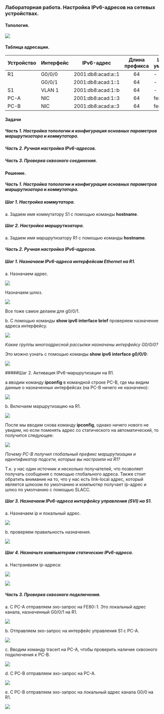 ### Лабораторная работа. Настройка IPv6-адресов на сетевых устройствах.

#### Топология.

![](https://sun9-west.userapi.com/sun9-2/s/v1/ig2/-p5TpNTRQcQKubHbOglfqsGdqELAjdZq60bTgNfs8W1he9obP99WyA-4bJqWM_88zP5LZFNEyn6uz-afmvu-L5aV.jpg?size=823x129&quality=96&type=album)

#### Таблица адресации.

| Устройство | Интерфейс |     IPv6-адрес     | Длина префикса | Шлюз по умолчанию |
|------------|-----------|:------------------:|:--------------:|-------------------|
| R1         | G0/0/0    | 2001:db8:acad:а::1 | 64             | -                 |
|            | G0/0/1    | 2001:db8:acad:1::1 | 64             | -                 |
| S1         | VLAN 1    | 2001:db8:acad:1::b | 64             | -                 |
| PC-A       | NIC       | 2001:db8:acad:1::3 | 64             | fe80::1           |
| PC-B       | NIC       | 2001:db8:acad:а::3 | 64             | fe80::1           |

#### Задачи

##### Часть 1. Настройка топологии и конфигурация основных параметров маршрутизатора и коммутатора.

##### Часть 2. Ручная настройка IPv6-адресов.

##### Часть 3. Проверка сквозного соединения.

#### Решение.

##### Часть 1. Настройка топологии и конфигурация основных параметров маршрутизатора и коммутатора.

##### Шаг 1. Настройка коммутатора.

а. Задаем имя коммутатору S1 с помощью команды **hostname**.

##### Шаг 2. Настройка маршрутизатора.

a. Задаем имя маршрутизатору R1 с помощью команды **hostname**.

##### Часть 2. Ручная настройка IPv6-адресов.

##### Шаг 1. Назначаем IPv6-адреса интерфейсам Ethernet на R1.

a. Назначаем адрес.

![](https://sun9-north.userapi.com/sun9-80/s/v1/ig2/tBTm2aHmnF_fgaQ2HfLD3cP8Zoc5LhU0p2jPVrzL_ORl373l2CLUAgzYYx-KhL7yZs5sAxUVc_bBoO7yWIHvydOE.jpg?size=636x100&quality=96&type=album)

Назначаем шлюз.

![](https://sun1.userapi.com/sun1-30/s/v1/ig2/S1YupYacyv-6rbCU-hWLHuPEdEv_aRow1N-PFjrY-kwpiWyAiVrVxuLhnsipDOvqy5XkxvN5L9CEo6HyU5wmTL7A.jpg?size=636x100&quality=96&type=album)

Все тоже самое делаем для g0/0/1.

b. С помощью команды **show ipv6 interface brief** проверяем назначение адреса интерфейсу.

![](https://sun9-west.userapi.com/sun9-70/s/v1/ig2/-iLFeuctoqZzpNsKs0C4zKmpdqu_X2nVA6rMHsXUSFaGw8Ybr9eOrqw4v2jDOPf5QDuTkFi9NARD-Hbz8ktI1pdo.jpg?size=622x149&quality=96&type=album)

_Какие группы многоадресной рассылки назначены интерфейсу G0/0/0?_

Это можно узнать с помощью команды **show ipv6 interface g0/0/0**:

![](https://sun1.userapi.com/sun1-16/s/v1/ig2/gF6g_v9TQUpl9C1FSb-ffXXugzW16j0cf7myKsGGT-T_Hhz3D-l1F0r0-HUK5NsyHnIYEPL90zxzWRAyO0h5mDMk.jpg?size=632x217&quality=96&type=album)

#####Шаг 2. Активация IPv6-маршрутизации на R1.

a.вводим команду **ipconfig** в командной строке PC-B, где мы видим данные о назначенных интерфейсах (на PC-B ничего не назначено):

![](https://sun1.userapi.com/sun1-89/s/v1/ig2/rtGdmcvBE6lBq7iNPr_zGPFsyEmFA-HmrdVdA8G-QrCh7Z0XZXOfWg4snnqGsB5Ggh-0f9d5ialBLkE_fuZSqyKH.jpg?size=636x111&quality=96&type=album)

b. Включаем маршрутизацию на R1.

![](https://sun9-north.userapi.com/sun9-88/s/v1/ig2/i0vpHa-xzA_9KeSq1ODhbP0FReghwPsbt7Mps1TFKHkDatQIq_rA6Q9zL8ROLK3TNPG-tK6aLP_3zN6I4KHwiJra.jpg?size=631x117&quality=96&type=album)

После мы вводим снова команду **ipconfig**, однако ничего нового не увидим, но если поменять адрес со статического на автоматический, то получится следующее:

![](https://sun1.userapi.com/sun1-15/s/v1/ig2/GkgSvURJtzBeX_cx7batvm6PgDhaLFc11xkULVnrxQRRHftLtlOTLooO8rBrGb77iBet5hYP-dx_Toyi-XhSPhE-.jpg?size=625x161&quality=96&type=album)

_Почему PC-B получил глобальный префикс маршрутизации и идентификатор подсети, которые вы настроили на R1?_

Т.к. у нас один источник и несколько получателей, что позволяет получать сообщения с помощью глобального адреса. Также стоит обратить внимание на то, что у нас есть link-local адрес, который является шлюзом по умолчанию и компьютер получает ip-адрес и шлюз по умолчанию с помощью SLACC.

##### Шаг 3. Назначаем IPv6-адреса интерфейсу управления (SVI) на S1.

а. Назначаем ip и локальный адрес.

![](https://sun9-west.userapi.com/sun9-37/s/v1/ig2/TQERKl3IxzyJfOMCe7fxblYsssq14Q4IKBHs4QbNTzHzRRhVa1AeL1EaJ5xJWudT5VkmShAuf0yhRGh-sq-HhYMx.jpg?size=620x254&quality=96&type=album)

b. проверяем правильность назначения.

![](https://sun9-north.userapi.com/sun9-87/s/v1/ig2/bYCVwooaHInukWbtCjWQSLMzSdg1jTJ1ErdyIXC-ygCFMlNXXypMMptGjVYMersxpjZECVKlALwfmLvJKEqsqFer.jpg?size=619x241&quality=96&type=album)

##### Шаг 4. Назначьте компьютерам статические IPv6-адреса.

a. Настраиваем ip-адреса:

![](https://sun9-west.userapi.com/sun9-4/s/v1/ig2/KmfHPo0nNw1PLIAgAOAstyugwYdMrwemuVxbWzohlNkgfrbtGD4FmgzGzMsEzRaS3mw5Zjm9NFaV2_Y7tiDduL87.jpg?size=691x443&quality=96&type=album)

![](https://sun1.userapi.com/sun1-94/s/v1/ig2/Ad0RIaXh0AHVPwHlHGhmz_QJJ-eaAXgkDBU_Mv0U3A-4xclioCQQFnS6KyM3BMF0la8I2pZB65qzKxEu1YT5DM55.jpg?size=699x449&quality=96&type=album)

##### Часть 3. Проверка сквозного подключения.

a. С PC-A отправляем эхо-запрос на FE80::1. Это локальный адрес канала, назначенный G0/0/1 на R1.

![](https://sun1.userapi.com/sun1-55/s/v1/ig2/dGhyl7iMGysJNGIgG-sHmmAr4QQd-in-o0LY3AadEvXmoXwajfg3qfCmtQAxCYIHCQkPxQTuZFEAGmh5iQoGtx6X.jpg?size=645x221&quality=96&type=album)

b. Отправляем эхо-запрос на интерфейс управления S1 с PC-A.

![](https://sun1.userapi.com/sun1-26/s/v1/ig2/w-_78hsiGT2giz9Bzk4HoO_w3aqaDmDQ8XlH8hmXyzrEOjWTUpbBtXWe_O3z1xr-UXaGyqFIj_DYTjHnO0gfYtFh.jpg?size=638x201&quality=96&type=album)

c. Вводим команду tracert на PC-A, чтобы проверить наличие сквозного подключения к PC-B.

![](https://sun1.userapi.com/sun1-27/s/v1/ig2/qlTmv7IgxV6L7-54pDYcT2EF3Fk1kFRVR9GUwnnakrp0R6IHhZG2haM0WYaWb9gDpn9BB3GwgTHnoWUhxpqf2N-h.jpg?size=631x127&quality=96&type=album)

d. С PC-B отправляем эхо-запрос на PC-A.

![](https://sun1.userapi.com/sun1-88/s/v1/ig2/atT-YQVB6ePjzvz0uRJuWF62VVzF7Mu1etUvCsJzYq2_lYsN4Zmf5P9PoUhT0FLw0vqmVdf-5L7vgMxOmD0e5Boi.jpg?size=637x213&quality=96&type=album)

e. С PC-B отправляем эхо-запрос на локальный адрес канала G0/0 на R1.

![](https://sun9-north.userapi.com/sun9-86/s/v1/ig2/OenFQ27Viwxw8-7_44mSIS6XUwI2hErm5z0s7ZDzCX_Wkuq2iOpkbCtWHSEb3YOHH_gGKpoB2c8y4kfVWE7ey9QY.jpg?size=644x198&quality=96&type=album)
